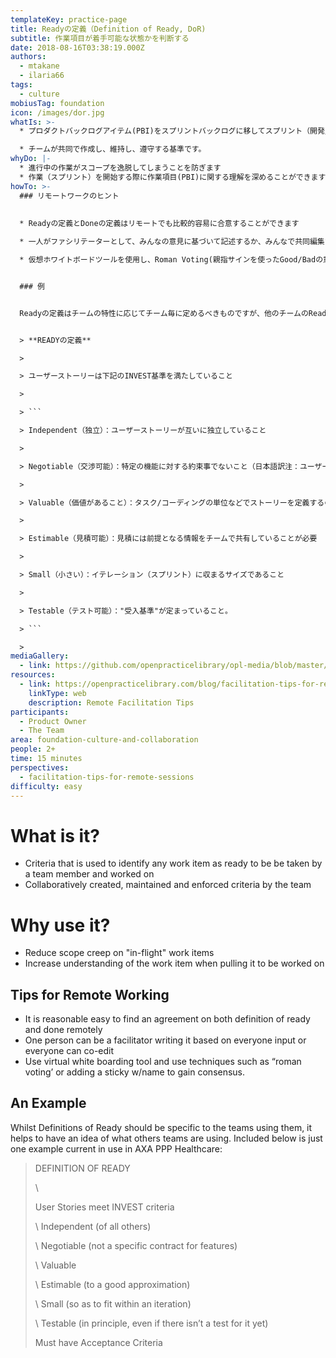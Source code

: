 ```yaml
---
templateKey: practice-page
title: Readyの定義（Definition of Ready, DoR)
subtitle: 作業項目が着手可能な状態かを判断する
date: 2018-08-16T03:38:19.000Z
authors:
  - mtakane
  - ilaria66
tags:
  - culture
mobiusTag: foundation
icon: /images/dor.jpg
whatIs: >-
  * プロダクトバックログアイテム(PBI)をスプリントバックログに移してスプリント（開発/コーディング）を開始するための準備が整っているかを判定する基準です。INVEST基準がよく使われます。

  * チームが共同で作成し、維持し、遵守する基準です。
whyDo: |-
  * 進行中の作業がスコープを逸脱してしまうことを防ぎます
  * 作業（スプリント）を開始する際に作業項目(PBI)に関する理解を深めることができます
howTo: >-
  ### リモートワークのヒント
  
  
  * Readyの定義とDoneの定義はリモートでも比較的容易に合意することができます

  * 一人がファシリテーターとして、みんなの意見に基づいて記述するか、みんなで共同編集することができます

  * 仮想ホワイトボードツールを使用し、Roman Voting(親指サインを使ったGood/Badの意思表示で行う投票)や名前入り付箋を使って合意を得るなどのテクニックを活用してください。


  ### 例


  Readyの定義はチームの特性に応じてチーム毎に定めるべきものですが、他のチームのReadyの定義を知ることも役に立つでしょう。以下に、現在AXA PPP Healthcareで使用されている例を示します。


  > **READYの定義** 

  >

  > ユーザーストーリーは下記のINVEST基準を満たしていること 

  >

  > ```

  > Independent（独立）：ユーザーストーリーが互いに独立していること

  >

  > Negotiable（交渉可能）：特定の機能に対する約束事でないこと（日本語訳注：ユーザーストーリーはWhat(どんな機能を作るか)とWhy(なぜそれが必要なのか)に焦点を当て、How(どうやってそれを実現するのか)はスプリントプランニングで開発者を中心に議論(交渉)できる状態にしておくことを「交渉可能」と言う）

  >

  > Valuable（価値があること）：タスク/コーディングの単位などでストーリーを定義するのではなく、価値が創出できる単位でストーリーを定義する

  >

  > Estimable（見積可能）：見積には前提となる情報をチームで共有していることが必要

  >

  > Small（小さい）：イテレーション（スプリント）に収まるサイズであること

  >

  > Testable（テスト可能）："受入基準"が定まっていること。

  > ```

  >
mediaGallery:
  - link: https://github.com/openpracticelibrary/opl-media/blob/master/images/DoR.jpg?raw=true
resources:
  - link: https://openpracticelibrary.com/blog/facilitation-tips-for-remote-sessions/
    linkType: web
    description: Remote Facilitation Tips
participants:
  - Product Owner
  - The Team
area: foundation-culture-and-collaboration
people: 2+
time: 15 minutes
perspectives:
  - facilitation-tips-for-remote-sessions
difficulty: easy
---
```

# What is it?

* Criteria that is used to identify any work item as ready to be be taken by a team member and worked on
* Collaboratively created, maintained and enforced criteria by the team

# Why use it?

* Reduce scope creep on "in-flight" work items
* Increase understanding of the work item when pulling it to be worked on

## Tips for Remote Working

* It is reasonable easy to find an agreement on both definition of ready and done remotely
* One person can be a facilitator writing it based on everyone input or everyone can co-edit
* Use virtual white boarding  tool and use techniques such as “roman voting’ or adding a sticky w/name to gain consensus.

## An Example

Whilst Definitions of Ready should be specific to the teams using them, it helps to have an idea of what others teams are using. Included below is just one example current in use in AXA PPP Healthcare:

> DEFINITION OF READY
>
> \
>
> User Stories meet INVEST criteria
>
> \    Independent (of all others)
>
> \    Negotiable (not a specific contract for features)
>
> \    Valuable
>
> \    Estimable (to a good approximation)
>
> \    Small (so as to fit within an iteration)
>
> \    Testable (in principle, even if there isn’t a test for it yet)
>
> Must have Acceptance Criteria
